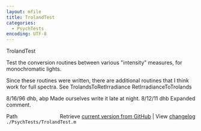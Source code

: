 ```yaml
---
layout: mfile
title: TrolandTest
categories:
  - PsychTests
encoding: UTF-8
---
```


TrolandTest

Test the conversion routines between various "intensity"
measures, for monochromatic lights.

Since these routines were written, there are additional
routines that I think work for full spectra.  See
  TrolandsToRetIrradiance
  RetIrradianceToTrolands

8/16/96  dhb, abp  Made ourselves write it late at night.
8/12/11  dhb       Expanded comment.


<div class="code_header" style="text-align:right;">
  <span style="float:left;">Path&nbsp;&nbsp;</span> <span class="counter">Retrieve <a href=
  "https://raw.github.com/Psychtoolbox-3/Psychtoolbox-3/beta/./PsychTests/TrolandTest.m">current version from GitHub</a> | View <a href=
  "https://github.com/Psychtoolbox-3/Psychtoolbox-3/commits/beta/./PsychTests/TrolandTest.m">changelog</a></span>
</div>
<div class="code">
  <code>./PsychTests/TrolandTest.m</code>
</div>
